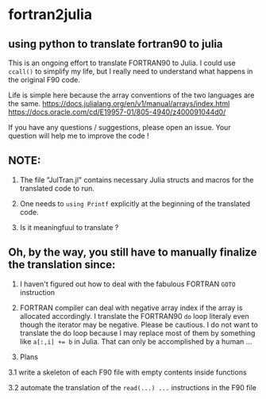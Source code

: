 # fortran2julia

## using python to translate fortran90 to julia 

This is an ongoing effort to translate FORTRAN90 to Julia. I could use `ccall()` to simplify my life, but I really need to understand what happens in the original F90 code. 

Life is simple here because the array conventions of the two languages are the same. 
https://docs.julialang.org/en/v1/manual/arrays/index.html
https://docs.oracle.com/cd/E19957-01/805-4940/z400091044d0/

If you have any questions / suggestions, please open an issue. Your question will help me to improve the code ! 


## NOTE:

1. The file "JulTran.jl" contains necessary Julia structs and macros for the translated code to run.

2. One needs to `using Printf` explicitly at the beginning of the translated code.

3. Is it meaningfuul to translate ?

## Oh, by the way, you still have to manually finalize the translation since:

1. I haven't figured out how to deal with the fabulous FORTRAN `GOTO` instruction

2. FORTRAN compiler can deal with negative array index if the array is allocated accordingly. I translate the FORTRAN90 `do` loop literaly even though the iterator may be negative. Please be cautious. I do not want to translate the do loop because I may replace most of them by something like `a[:,i] += b` in Julia. That can only be accomplished by a human ...

3. Plans

3.1 write a skeleton of each F90 file with empty contents inside functions

3.2 automate the translation of the `read(...) ...` instructions in the F90 file
